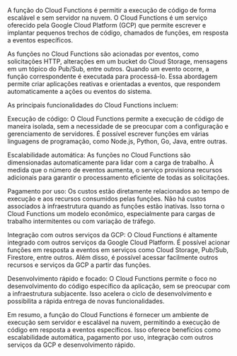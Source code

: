 A função do Cloud Functions é permitir a execução de código de forma escalável e sem servidor na nuvem. O Cloud Functions é um serviço oferecido pela Google Cloud Platform (GCP) que permite escrever e implantar pequenos trechos de código, chamados de funções, em resposta a eventos específicos.

As funções no Cloud Functions são acionadas por eventos, como solicitações HTTP, alterações em um bucket do Cloud Storage, mensagens em um tópico do Pub/Sub, entre outros. Quando um evento ocorre, a função correspondente é executada para processá-lo. Essa abordagem permite criar aplicações reativas e orientadas a eventos, que respondem automaticamente a ações ou eventos do sistema.

As principais funcionalidades do Cloud Functions incluem:

Execução de código: O Cloud Functions permite a execução de código de maneira isolada, sem a necessidade de se preocupar com a configuração e gerenciamento de servidores. É possível escrever funções em várias linguagens de programação, como Node.js, Python, Go, Java, entre outras.

Escalabilidade automática: As funções no Cloud Functions são dimensionadas automaticamente para lidar com a carga de trabalho. À medida que o número de eventos aumenta, o serviço provisiona recursos adicionais para garantir o processamento eficiente de todas as solicitações.

Pagamento por uso: Os custos estão diretamente relacionados ao tempo de execução e aos recursos consumidos pelas funções. Não há custos associados à infraestrutura quando as funções estão inativas. Isso torna o Cloud Functions um modelo econômico, especialmente para cargas de trabalho intermitentes ou com variação de tráfego.

Integração com outros serviços da GCP: O Cloud Functions é altamente integrado com outros serviços da Google Cloud Platform. É possível acionar funções em resposta a eventos em serviços como Cloud Storage, Pub/Sub, Firestore, entre outros. Além disso, é possível acessar facilmente outros recursos e serviços da GCP a partir das funções.

Desenvolvimento rápido e focado: O Cloud Functions permite o foco no desenvolvimento do código específico da aplicação, sem se preocupar com a infraestrutura subjacente. Isso acelera o ciclo de desenvolvimento e possibilita a rápida entrega de novas funcionalidades.

Em resumo, a função do Cloud Functions é fornecer um ambiente de execução sem servidor e escalável na nuvem, permitindo a execução de código em resposta a eventos específicos. Isso oferece benefícios como escalabilidade automática, pagamento por uso, integração com outros serviços da GCP e desenvolvimento rápido.